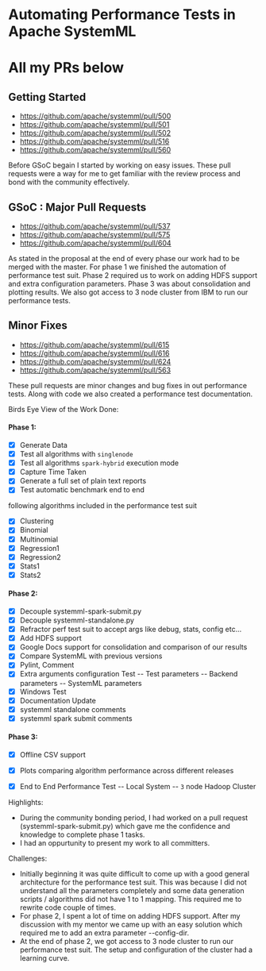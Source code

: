 # Automating Performance Tests in Apache SystemML

# All my PRs below

## Getting Started

- https://github.com/apache/systemml/pull/500
- https://github.com/apache/systemml/pull/501
- https://github.com/apache/systemml/pull/502
- https://github.com/apache/systemml/pull/516
- https://github.com/apache/systemml/pull/560

Before GSoC begain I started by working on easy issues. These pull requests were a way for me to get familiar with the review process and bond with the community effectively.

## GSoC : Major Pull Requests

- https://github.com/apache/systemml/pull/537
- https://github.com/apache/systemml/pull/575
- https://github.com/apache/systemml/pull/604

As stated in the proposal at the end of every phase our work had to be merged with the master. For phase 1 we finished the automation of performance test suit. Phase 2 required us to work on adding HDFS support and extra configuration parameters. Phase 3 was about consolidation and plotting results. We also got access to 3 node cluster from IBM to run our performance tests.

## Minor Fixes

- https://github.com/apache/systemml/pull/615
- https://github.com/apache/systemml/pull/616
- https://github.com/apache/systemml/pull/624
- https://github.com/apache/systemml/pull/563

These pull requests are minor changes and bug fixes in out performance tests. Along with code we also created a performance test documentation.

Birds Eye View of the Work Done:

#### Phase 1:

- [x] Generate Data
- [x] Test all algorithms with `singlenode` 
- [x] Test all algorithms `spark-hybrid` execution mode  
- [x] Capture Time Taken
- [x] Generate a full set of plain text reports
- [x] Test automatic benchmark end to end

following algorithms included in the performance test suit

- [x] Clustering 
- [x] Binomial
- [x] Multinomial
- [x] Regression1
- [x] Regression2
- [x] Stats1
- [x] Stats2

#### Phase 2:

- [x] Decouple systemml-spark-submit.py
- [x] Decouple systemml-standalone.py
- [x] Refractor perf test suit to accept args like debug, stats, config etc...
- [x] Add HDFS support
- [x] Google Docs support for consolidation and comparison of our results
- [x] Compare SystemML with previous versions
- [x] Pylint, Comment
- [x] Extra arguments configuration Test
 -- Test parameters
 -- Backend parameters
 -- SystemML parameters
- [x] Windows Test
- [x] Documentation Update
- [x] systemml standalone comments
- [x] systemml spark submit comments

#### Phase 3:
- [x] Offline CSV support
- [x] Plots comparing algorithm performance across different releases
- [x] End to End Performance Test
-- Local System
-- `3` node Hadoop Cluster


Highlights:
- During the community bonding period, I had worked on a pull request (systemml-spark-submit.py) which gave me the confidence and knowledge to complete phase 1 tasks.
- I had an oppurtunity to present my work to all committers.

Challenges:
- Initially beginning it was quite difficult to come up with a good general architecture for the performance test suit. This was because I did not understand all the parameters completely and some data generation scripts / algorithms did not have 1 to 1 mapping. This required me to rewrite code couple of times.
- For phase 2, I spent a lot of time on adding HDFS support. After my discussion with my mentor we came up with an easy solution which required me to add an extra parameter --config-dir.
- At the end of phase 2, we got access to 3 node cluster to run our performance test suit. The setup and configuration of the cluster had a learning curve.
